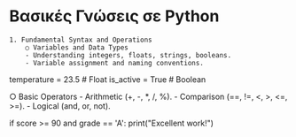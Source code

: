 # Βασικές Γνώσεις σε Python


	1. Fundamental Syntax and Operations
		○ Variables and Data Types
		- Understanding integers, floats, strings, booleans.
		- Variable assignment and naming conventions.
  
temperature = 23.5  # Float
is_active = True    # Boolean
		
  ○ Basic Operators
			- Arithmetic (+, -, *, /, %).
			- Comparison (==, !=, <, >, <=, >=).
			- Logical (and, or, not).

if score >= 90 and grade == 'A':
    print("Excellent work!")
